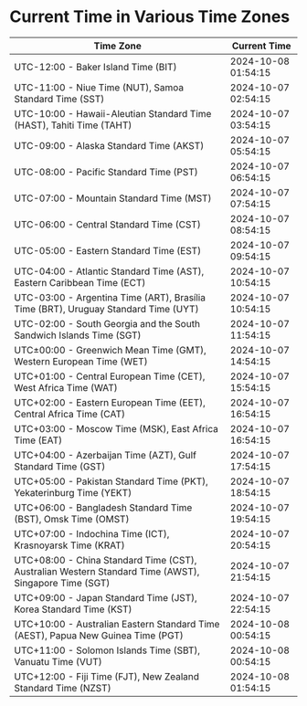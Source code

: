 # Current Time in Various Time Zones

| Time Zone | Current Time |
|-----------|--------------|
| UTC-12:00 - Baker Island Time (BIT) | 2024-10-08 01:54:15 |
| UTC-11:00 - Niue Time (NUT), Samoa Standard Time (SST) | 2024-10-07 02:54:15 |
| UTC-10:00 - Hawaii-Aleutian Standard Time (HAST), Tahiti Time (TAHT) | 2024-10-07 03:54:15 |
| UTC-09:00 - Alaska Standard Time (AKST) | 2024-10-07 05:54:15 |
| UTC-08:00 - Pacific Standard Time (PST) | 2024-10-07 06:54:15 |
| UTC-07:00 - Mountain Standard Time (MST) | 2024-10-07 07:54:15 |
| UTC-06:00 - Central Standard Time (CST) | 2024-10-07 08:54:15 |
| UTC-05:00 - Eastern Standard Time (EST) | 2024-10-07 09:54:15 |
| UTC-04:00 - Atlantic Standard Time (AST), Eastern Caribbean Time (ECT) | 2024-10-07 10:54:15 |
| UTC-03:00 - Argentina Time (ART), Brasília Time (BRT), Uruguay Standard Time (UYT) | 2024-10-07 10:54:15 |
| UTC-02:00 - South Georgia and the South Sandwich Islands Time (SGT) | 2024-10-07 11:54:15 |
| UTC±00:00 - Greenwich Mean Time (GMT), Western European Time (WET) | 2024-10-07 14:54:15 |
| UTC+01:00 - Central European Time (CET), West Africa Time (WAT) | 2024-10-07 15:54:15 |
| UTC+02:00 - Eastern European Time (EET), Central Africa Time (CAT) | 2024-10-07 16:54:15 |
| UTC+03:00 - Moscow Time (MSK), East Africa Time (EAT) | 2024-10-07 16:54:15 |
| UTC+04:00 - Azerbaijan Time (AZT), Gulf Standard Time (GST) | 2024-10-07 17:54:15 |
| UTC+05:00 - Pakistan Standard Time (PKT), Yekaterinburg Time (YEKT) | 2024-10-07 18:54:15 |
| UTC+06:00 - Bangladesh Standard Time (BST), Omsk Time (OMST) | 2024-10-07 19:54:15 |
| UTC+07:00 - Indochina Time (ICT), Krasnoyarsk Time (KRAT) | 2024-10-07 20:54:15 |
| UTC+08:00 - China Standard Time (CST), Australian Western Standard Time (AWST), Singapore Time (SGT) | 2024-10-07 21:54:15 |
| UTC+09:00 - Japan Standard Time (JST), Korea Standard Time (KST) | 2024-10-07 22:54:15 |
| UTC+10:00 - Australian Eastern Standard Time (AEST), Papua New Guinea Time (PGT) | 2024-10-08 00:54:15 |
| UTC+11:00 - Solomon Islands Time (SBT), Vanuatu Time (VUT) | 2024-10-08 00:54:15 |
| UTC+12:00 - Fiji Time (FJT), New Zealand Standard Time (NZST) | 2024-10-08 01:54:15 |
